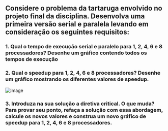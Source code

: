 ## Considere o problema da tartaruga envolvido no projeto final da disciplina. Desenvolva uma primeira versão serial e paralela levando em consideração os seguintes requisitos:



### 1. Qual o tempo de execução serial e paralelo para 1, 2, 4, 6 e 8 processadores? Desenhe um gráfico contendo todos os tempos de execução

### 2. Qual o speedup para 1, 2, 4, 6 e 8 processadores? Desenhe um gráfico mostrando os diferentes valores de speedup.

![image](https://github.com/Victor-Vaglieri/paralela/assets/72163013/8f32c8ae-b6d3-412c-8ba2-ec66c60c3a2a)


### 3. Introduza na sua solução a diretiva critical. O que muda? Para provar seu ponto, refaça a solução com essa abordagem, calcule os novos valores e construa um novo gráfico de speedup para 1, 2, 4, 6 e 8 processadores.
